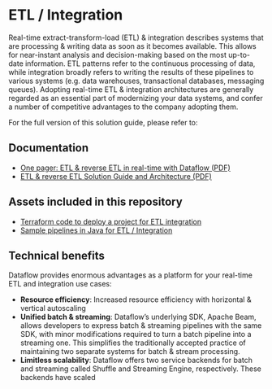 # ETL / Integration

Real-time extract-transform-load (ETL) & integration describes systems that are processing & writing
data as soon as it becomes available. This allows for near-instant analysis and decision-making
based on the most up-to-date information. ETL patterns refer to the continuous processing of data,
while integration broadly refers to writing the results of these pipelines to various systems (e.g.
data warehouses, transactional databases, messaging queues). Adopting real-time ETL & integration
architectures are generally regarded as an essential part of modernizing your data systems, and
confer a number of competitive advantages to the company adopting them.

For the full version of this solution guide, please refer to:

## Documentation

* [One pager: ETL & reverse ETL in real-time with Dataflow (PDF)](./one_pagers/etl_dataflow_onepager.pdf)
* [ETL & reverse ETL Solution Guide and Architecture (PDF)](./guides/etl_dataflow_guide.pdf)

## Assets included in this repository

* [Terraform code to deploy a project for ETL integration](../terraform/etl_integration/)
* [Sample pipelines in Java for ETL / Integration](../pipelines/etl_integration_java/)

## Technical benefits

Dataflow provides enormous advantages as a platform for your real-time ETL and integration use
cases:

* **Resource efficiency**: Increased resource efficiency with horizontal & vertical autoscaling
* **Unified batch & streaming**: Dataflow’s underlying SDK, Apache Beam, allows developers to
  express
  batch & streaming pipelines with the same SDK, with minor modifications required to turn a batch
  pipeline into a streaming one. This simplifies the traditionally accepted practice of maintaining
  two separate systems for batch & stream processing.
* **Limitless scalability**: Dataflow offers two service backends for batch and streaming called
  Shuffle
  and Streaming Engine, respectively. These backends have scaled
